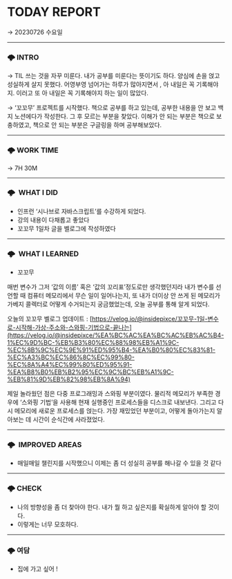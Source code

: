 # **TODAY REPORT**

→ 20230726 수요일

---

### 🌩 **INTRO**

→ TIL 쓰는 것을 자꾸 미룬다. 내가 공부를 미룬다는 뜻이기도 하다. 양심에 손을 얹고 성실하게 살지 못했다. 어영부영 넘어가는 하루가 많아지면서 , 아 내일은 꼭 기록해야지. 이러고 또 아 내일은 꼭 기록해야지 하는 일이  많았다. 

→ ‘꼬꼬무’ 프로젝트를 시작했다. 책으로 공부를 하고 있는데, 공부한 내용을 안 보고 백지 노션에다가 작성한다. 그 후 모르는 부분을 찾았다. 이해가 안 되는 부분은 책으로 보충하였고, 책으로 안 되는 부분은 구글링을 하며 공부해보았다. 

---

### 🌩 **WORK TIME**

→ 7H 30M

---

### 🌩  **WHAT I DID**

- 인프런 ‘시나브로 자바스크립트’를 수강하게 되었다.
- 강의 내용이 다채롭고 좋았다
- 꼬꼬무 1일차 글을 벨로그에 작성하였다

---

### 🌩  WHAT I LEARNED

- 꼬꼬무

매번 변수가 그저 ‘값의 이름’ 혹은 ‘값의 꼬리표’정도로만 생각했던지라 내가 변수를 선언할 때 컴퓨터 메모리에서 무슨 일이 일어나는지, 또 내가 더이상 안 쓰게 된 메모리가 가베지 콜렉터로 어떻게 수거되는지 궁금했었는데, 오늘 공부를 통해 알게 되었다. 

오늘의 꼬꼬무 벨로그 업데이트 : [https://velog.io/@insidepixce/꼬꼬무-1일-변수로-시작해-가상-주소와-스와핑-기법으로-끝나는](https://velog.io/@insidepixce/%EA%BC%AC%EA%BC%AC%EB%AC%B4-1%EC%9D%BC-%EB%B3%80%EC%88%98%EB%A1%9C-%EC%8B%9C%EC%9E%91%ED%95%B4-%EA%B0%80%EC%83%81-%EC%A3%BC%EC%86%8C%EC%99%80-%EC%8A%A4%EC%99%80%ED%95%91-%EA%B8%B0%EB%B2%95%EC%9C%BC%EB%A1%9C-%EB%81%9D%EB%82%98%EB%8A%94)

제일 놀라웠던 점은 다중 프로그래밍과 스와핑 부분이였다. 물리적 메모리가 부족한 경우에 ‘스와핑 기법’을 사용해 현재 실행중인 프로세스들을 디스크로 내보낸다. 그리고 다시 메모리에 새로운 프로세스를 얹는다. 가장 재밌었던 부분이고, 어떻게 돌아가는지 알아보는 데 시간이 순식간에 사라졌었다.

---

### 🌩  **IMPROVED AREAS**

- 매일매일 챌린지를 시작했으니 이제는 좀 더 성실히 공부를 해나갈 수 있을 것 같다

---

### 🌩 **CHECK**

- 나의 방향성을 좀 더 찾아야 한다. 내가 뭘 하고 싶은지를 확실하게 알아야 할 것이다.
- 이렇게는 너무 모호하다.

---

### 🌩 **여담**

- 집에 가고 싶어 !